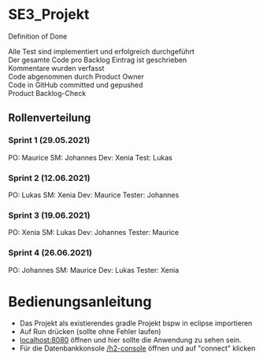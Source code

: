 # SE3_Projekt

Definition of Done

Alle Test sind implementiert und erfolgreich durchgeführt  
Der gesamte Code pro Backlog Eintrag ist geschrieben  
Kommentare wurden verfasst  
Code abgenommen durch Product Owner  
Code in GitHub committed und gepushed  
Product Backlog-Check  



## Rollenverteilung

### Sprint 1 (29.05.2021)
PO: Maurice
SM: Johannes
Dev: Xenia
Test: Lukas

### Sprint 2 (12.06.2021)

PO: Lukas
SM: Xenia
Dev: Maurice 
Tester: Johannes


### Sprint 3 (19.06.2021)

PO: Xenia
SM: Lukas 
Dev: Johannes
Tester: Maurice


### Sprint 4 (26.06.2021)

PO: Johannes
SM: Maurice
Dev: Lukas
Tester: Xenia



# Bedienungsanleitung

* Das Projekt als existierendes gradle Projekt bspw in eclipse importieren
* Auf Run drücken (sollte ohne Fehler laufen)
* <a target="_blank" href="http://localhost:8080">localhost:8080</a> öffnen und hier sollte die Anwendung zu sehen sein.
* Für die Datenbankkonsole <a target="_blank" href="http://localhost:8080/h2-console">/h2-console</a> öffnen und auf "connect" klicken
